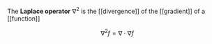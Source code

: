 The **Laplace operator** $\nabla^2$ is the [[divergence]] of the [[gradient]] of a [[function]]

$$
\nabla^2 f = \nabla\cdot\nabla f
$$